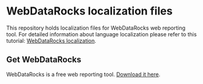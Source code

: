 # WebDataRocks localization files 

This repository holds localization files for WebDataRocks web reporting tool. For detailed information about language localization please refer to this tutorial: [WebDataRocks localization](https://www.webdatarocks.com/doc/language-localization/).

## Get WebDataRocks

WebDataRocks is a free web reporting tool. [Download it here](https://www.webdatarocks.com/doc/download/).